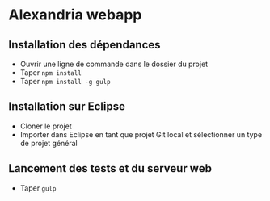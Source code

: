 # Alexandria webapp

## Installation des dépendances

* Ouvrir une ligne de commande dans le dossier du projet
* Taper `npm install`
* Taper `npm install -g gulp`

## Installation sur Eclipse

* Cloner le projet
* Importer dans Eclipse en tant que projet Git local et sélectionner un type de projet général

## Lancement des tests et du serveur web

* Taper `gulp`